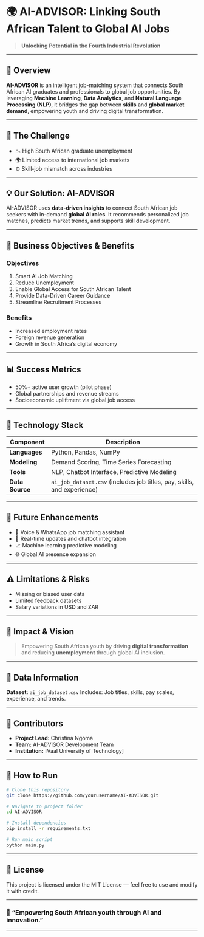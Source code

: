 # 🌍 AI-ADVISOR: Linking South African Talent to Global AI Jobs

> **Unlocking Potential in the Fourth Industrial Revolution**

---

## 🚀 Overview

**AI-ADVISOR** is an intelligent job-matching system that connects South African AI graduates and professionals to global job opportunities.
By leveraging **Machine Learning**, **Data Analytics**, and **Natural Language Processing (NLP)**, it bridges the gap between **skills** and **global market demand**, empowering youth and driving digital transformation.

---

## 🧠 The Challenge

* 📉 High South African graduate unemployment
* 🌍 Limited access to international job markets
* ⚙️ Skill-job mismatch across industries

---

## 💡 Our Solution: AI-ADVISOR

AI-ADVISOR uses **data-driven insights** to connect South African job seekers with in-demand **global AI roles**.
It recommends personalized job matches, predicts market trends, and supports skill development.

---

## 🎯 Business Objectives & Benefits

### **Objectives**

1. Smart AI Job Matching
2. Reduce Unemployment
3. Enable Global Access for South African Talent
4. Provide Data-Driven Career Guidance
5. Streamline Recruitment Processes

### **Benefits**

* Increased employment rates
* Foreign revenue generation
* Growth in South Africa’s digital economy

---

## 📊 Success Metrics

* 50%+ active user growth (pilot phase)
* Global partnerships and revenue streams
* Socioeconomic upliftment via global job access

---

## 🧩 Technology Stack

| Component       | Description                                                             |
| --------------- | ----------------------------------------------------------------------- |
| **Languages**   | Python, Pandas, NumPy                                                   |
| **Modeling**    | Demand Scoring, Time Series Forecasting                                 |
| **Tools**       | NLP, Chatbot Interface, Predictive Modeling                             |
| **Data Source** | `ai_job_dataset.csv` (includes job titles, pay, skills, and experience) |

---

## 🔮 Future Enhancements

* 💬 Voice & WhatsApp job matching assistant
* 📱 Real-time updates and chatbot integration
* 📈 Machine learning predictive modeling
* 🌐 Global AI presence expansion

---

## ⚠️ Limitations & Risks

* Missing or biased user data
* Limited feedback datasets
* Salary variations in USD and ZAR

---

## 💪 Impact & Vision

> Empowering South African youth by driving **digital transformation** and reducing **unemployment** through global AI inclusion.

---

## 📂 Data Information

**Dataset:** `ai_job_dataset.csv`
Includes: Job titles, skills, pay scales, experience, and trends.

---

## 👥 Contributors

* **Project Lead:** Christina Ngoma
* **Team:** AI-ADVISOR Development Team
* **Institution:** [Vaal University of Technology]

---

## 🏁 How to Run

```bash
# Clone this repository
git clone https://github.com/yourusername/AI-ADVISOR.git

# Navigate to project folder
cd AI-ADVISOR

# Install dependencies
pip install -r requirements.txt

# Run main script
python main.py
```

---

## 🧾 License

This project is licensed under the MIT License — feel free to use and modify it with credit.

---

### 🌟 “Empowering South African youth through AI and innovation.”

---



